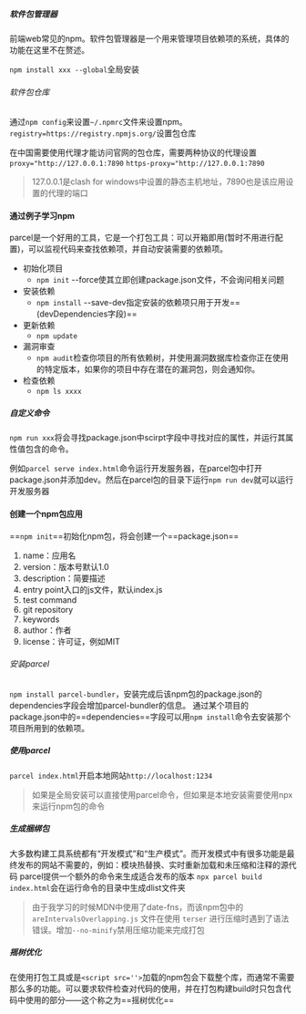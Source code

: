 ##### 软件包管理器
前端web常见的npm。软件包管理器是一个用来管理项目依赖项的系统，具体的功能在这里不在赘述。

`npm install xxx --global`全局安装
###### 软件包仓库
通过`npm config`来设置`~/.npmrc`文件来设置npm。
`registry=https://registry.npmjs.org/`设置包仓库

在中国需要使用代理才能访问官网的包仓库，需要两种协议的代理设置
`proxy="http://127.0.0.1:7890`
`https-proxy="http://127.0.0.1:7890`
>	127.0.0.1是clash for windows中设置的静态主机地址，7890也是该应用设置的代理的端口

#### 通过例子学习npm
parcel是一个好用的工具，它是一个打包工具：可以开箱即用(暂时不用进行配置)，可以监视代码来查找依赖项，并自动安装需要的依赖项。
- 初始化项目
	- `npm init` --force使其立即创建package.json文件，不会询问相关问题
- 安装依赖
	- `npm install` --save-dev指定安装的依赖项只用于开发==(devDependencies字段)==
- 更新依赖
	- `npm update`
- 漏洞审查
	- `npm audit`检查你项目的所有依赖树，并使用漏洞数据库检查你正在使用的特定版本，如果你的项目中存在潜在的漏洞包，则会通知你。
- 检查依赖
	- `npm ls xxxx`
##### 自定义命令
`npm run xxx`将会寻找package.json中scirpt字段中寻找对应的属性，并运行其属性值包含的命令。

例如`parcel serve index.html`命令运行开发服务器，在parcel包中打开package.json并添加dev。然后在parcel包的目录下运行`npm run dev`就可以运行开发服务器
#### 创建一个npm包应用
==`npm init`==初始化npm包，将会创建一个==package.json==
1. name：应用名
2. version：版本号默认1.0
3. description：简要描述
4. entry point入口的js文件，默认index.js
5. test command
6. git repository
7. keywords
8. author：作者
9. license：许可证，例如MIT
###### 安装parcel
`npm install parcel-bundler`，安装完成后该npm包的package.json的dependencies字段会增加parcel-bundler的信息。
通过某个项目的package.json中的==dependencies==字段可以用`npm install`命令去安装那个项目所用到的依赖项。
##### 使用parcel
`parcel index.html`开启本地网站`http://localhost:1234`
>	如果是全局安装可以直接使用parcel命令，但如果是本地安装需要使用npx来运行npm包的命令

##### 生成捆绑包
大多数构建工具系统都有“开发模式”和“生产模式”。而开发模式中有很多功能是最终发布的网站不需要的，例如：模块热替换、实时重新加载和未压缩和注释的源代码
parcel提供一个额外的命令来生成适合发布的版本
`npx parcel build index.html`会在运行命令的目录中生成dlist文件夹
>	由于我学习的时候MDN中使用了date-fns，而该npm包中的`areIntervalsOverlapping.js` 文件在使用 `terser` 进行压缩时遇到了语法错误。增加`--no-minify`禁用压缩功能来完成打包

##### 摇树优化
在使用打包工具或是`<script src=''>`加载的npm包会下载整个库，而通常不需要那么多的功能。可以要求软件检查对代码的使用，并在打包构建build时只包含代码中使用的部分——这个称之为==摇树优化==
